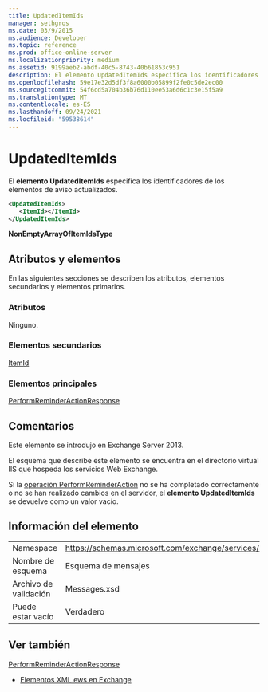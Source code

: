 ```yaml
---
title: UpdatedItemIds
manager: sethgros
ms.date: 03/9/2015
ms.audience: Developer
ms.topic: reference
ms.prod: office-online-server
ms.localizationpriority: medium
ms.assetid: 9199aeb2-abdf-40c5-8743-40b61853c951
description: El elemento UpdatedItemIds especifica los identificadores de los elementos de aviso actualizados.
ms.openlocfilehash: 59e17e32d5df3f8a6000b05899f2fe0c5de2ec00
ms.sourcegitcommit: 54f6cd5a704b36b76d110ee53a6d6c1c3e15f5a9
ms.translationtype: MT
ms.contentlocale: es-ES
ms.lasthandoff: 09/24/2021
ms.locfileid: "59538614"
---
```

# <a name="updateditemids"></a>UpdatedItemIds

El **elemento UpdatedItemIds** especifica los identificadores de los elementos de aviso actualizados. 
  
```XML
<UpdatedItemIds>
   <ItemId></ItemId>
</UpdatedItemIds>

```

 **NonEmptyArrayOfItemIdsType**
## <a name="attributes-and-elements"></a>Atributos y elementos

En las siguientes secciones se describen los atributos, elementos secundarios y elementos primarios.
  
### <a name="attributes"></a>Atributos

Ninguno.
  
### <a name="child-elements"></a>Elementos secundarios

[ItemId](itemid.md)
  
### <a name="parent-elements"></a>Elementos principales

[PerformReminderActionResponse](performreminderactionresponse.md)
  
## <a name="remarks"></a>Comentarios

Este elemento se introdujo en Exchange Server 2013.
  
El esquema que describe este elemento se encuentra en el directorio virtual IIS que hospeda los servicios Web Exchange.
  
Si la [operación PerformReminderAction](performreminderaction-operation.md) no se ha completado correctamente o no se han realizado cambios en el servidor, el **elemento UpdatedItemIds** se devuelve como un valor vacío. 
  
## <a name="element-information"></a>Información del elemento

|||
|:-----|:-----|
|Namespace  <br/> |https://schemas.microsoft.com/exchange/services/2006/messages  <br/> |
|Nombre de esquema  <br/> |Esquema de mensajes  <br/> |
|Archivo de validación  <br/> |Messages.xsd  <br/> |
|Puede estar vacío  <br/> |Verdadero  <br/> |
   
## <a name="see-also"></a>Ver también



[PerformReminderActionResponse](performreminderactionresponse.md)


- [Elementos XML ews en Exchange](ews-xml-elements-in-exchange.md)


